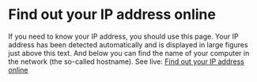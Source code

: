 # Find out your IP address online
If you need to know your IP address, you should use this page. Your IP address has been detected automatically and is displayed in large figures just above this text. And below you can find the name of your computer in the network (the so-called hostname).
See live: [Find out your IP address online](http://toolster.net/ip_checker)
